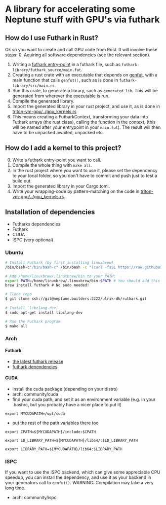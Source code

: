 # A library for accelerating some Neptune stuff with GPU's via futhark
## How do I use Futhark in Rust?
Ok so you want to create and call GPU code from Rust. It will involve these steps:
0. Aquiring all software dependencies (see the relevant section).
1. Writing a [futhark entry-point](https://futhark.readthedocs.io/en/latest/language-reference.html#entry-points) in a futhark file, such as `futhark-library/futhark_source/main.fut`.
2. Creating a rust crate with an executable that depends on [genfut](https://github.com/Ulrik-dk/genfut.git), with a main function that calls `genfut()`, such as is done in `futhark-library/src/main.rs`.
3. Run this crate, to generate a library, such as `generated_lib`. This will be generated from wherever the executable is run.
4. Compile the generated library.
5. Import the generated library in your rust project, and use it, as is done in [triton-vm-gpu/../gpu_kernels.rs](https://neptune.builders/ulrik-dk/triton-vm-gpu/src/branch/master/triton-vm/src/table/gpu_kernels.rs)
6. This means creating a FutharkContext, transforming your data into Futhark arrays (the rust class), calling the function in the context, (this will be named after your entrypoint in your `main.fut`). The result will then have to be unpacked awaited, unpacked etc.

## How do I add a kernel to this project?
0. Write a futhark entry-point you want to call.
1. Compile the whole thing with `make all`.
2. In the rust project where you want to use it, please set the dependency to your local folder, so you don't have to commit and push just to test a build out.
3. Import the generated library in your Cargo.toml.
4. Write your wrapping-code by pattern-matching on the code in [triton-vm-gpu/../gpu_kernels.rs](https://neptune.builders/ulrik-dk/triton-vm-gpu/src/branch/master/triton-vm/src/table/gpu_kernels.rs).

## Installation of dependencies
* Futharks dependencies
* Futhark
* CUDA
* ISPC (very optional)

### Ubuntu
```bash
# Install Futhark (by first installing linuxbrew)
/bin/bash-c"/bin/bash-c" /bin/bash -c "(curl -fsSL https://raw.githubusercontent.com/Homebrew/install/HEAD/install.sh)"

# Add /home/linuxbrew/.linuxbrew/bin to your PATH:
export PATH=/home/linuxbrew/.linuxbrew/bin:$PATH # You should add this to your ~/.bashrc
brew install futhark # No sudo needed!

# Clone repo
$ git clone ssh://git@neptune.builders:2222/ulrik-dk/ruthark.git
 
# Install `libclang-dev`
$ sudo apt-get install libclang-dev

# Run the Futhark program
$ make all
```

### Arch
#### Futhark
* [the latest futhark release](https://futhark-lang.org/releases/)
* [futhark dependencies](https://futhark.readthedocs.io/en/latest/installation.html#dependencies)

#### CUDA
* install the cuda package (depending on your distro)
* arch: community/cuda
* find your cuda path, and set it as an environment variable (e.g. in your .bashrc, but you probably have a nicer place to put it)

`export MYCUDAPATH=/opt/cuda`

* put the rest of the path variables there too

`export CPATH=${MYCUDAPATH}/include:$CPATH`

`export LD_LIBRARY_PATH=${MYCUDAPATH}/lib64/:$LD_LIBRARY_PATH`

`export LIBRARY_PATH=${MYCUDAPATH}/lib64:$LIBRARY_PATH`

### ISPC
If you want to use the ISPC backend, which can give some appreciable CPU speedup, you can install the dependency, and use it as your backend in your generators call to `genfut()`. WARNING: Compilation may take a very long time.

* arch: community/ispc
